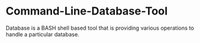 # Command-Line-Database-Tool
Database is a BASH shell based tool that is providing various operations to handle a particular database.
